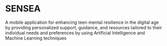 # SENSEA
A mobile application for enhancing teen mental resilience in the digital age by providing personalized support, guidance, and resources tailored to their individual needs and preferences by using Artificial Intelligence and Machine Learning techniques

